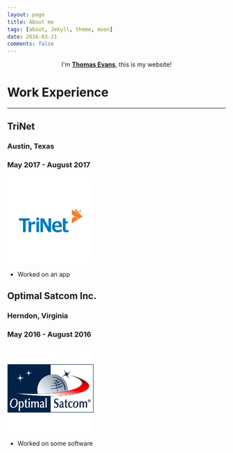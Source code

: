 ```yaml
---
layout: page
title: About me
tags: [about, Jekyll, theme, moon]
date: 2016-03-21
comments: false
---
```

    
<center>I'm <a href="http://tsevans.github.io"><b>Thomas Evans</b></a>, this is my website!</center>

Work Experience
===============

----------


TriNet
------
### Austin, Texas
### May 2017 - August 2017
![TriNet](/assets/img/trinet.png "TriNet")
* Worked on an app


Optimal Satcom Inc.
-------------------
### Herndon, Virginia
### May 2016 - August 2016
![Optimal Satcom Inc.](/assets/img/optimal-satcom.png "Optimal Satcom Inc.")
* Worked on some software
